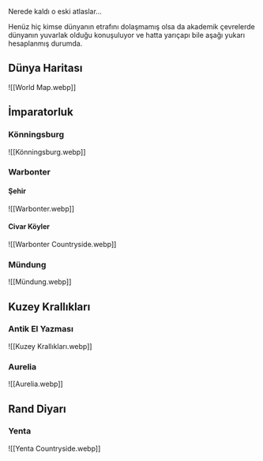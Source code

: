 Nerede kaldı o eski atlaslar...  
  
Henüz hiç kimse dünyanın etrafını dolaşmamış olsa da akademik çevrelerde dünyanın yuvarlak olduğu konuşuluyor ve hatta yarıçapı bile aşağı yukarı hesaplanmış durumda.  
  
  
## Dünya Haritası  
![[World Map.webp]]  
  
## İmparatorluk  
  
### Könningsburg  
![[Könningsburg.webp]]  
  
### Warbonter  
#### Şehir  
![[Warbonter.webp]]  
  
#### Civar Köyler  
![[Warbonter Countryside.webp]]  
  
### Mündung  
![[Mündung.webp]]  
  
## Kuzey Krallıkları  
  
### Antik El Yazması  
![[Kuzey Krallıkları.webp]]  
  
### Aurelia  
![[Aurelia.webp]]  
  
## Rand Diyarı  
  
### Yenta  
![[Yenta Countryside.webp]]